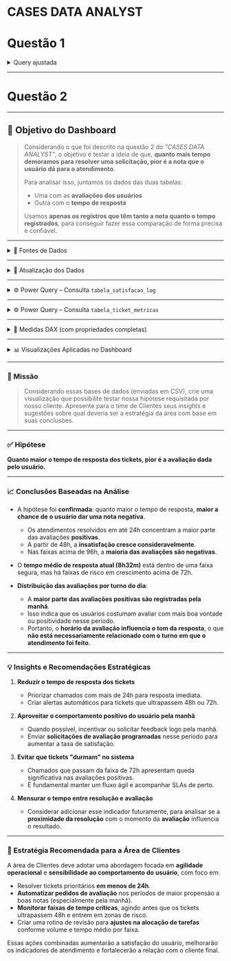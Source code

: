 # CASES DATA ANALYST

# Questão 1
<details>
<summary>Query ajustada </summary>
  
```sql
WITH tb AS (
    SELECT MAX(DATE(data)) AS data
    FROM calendario
    WHERE YEAR(DATE(data)) = 2022
)
SELECT 
    YEAR(DATE(ca.data)) AS ano,
    MONTH(DATE(ca.data)) AS mes,
    CAST(ca.type AS INTEGER) AS tipo_plano,
    COUNT(DISTINCT ca.id) AS customers
FROM customers_acumulados ca
INNER JOIN tb ON DATE(ca.data) = tb.data
WHERE YEAR(DATE(ca.data)) >= 2022
  AND MONTH(DATE(ca.data)) = 5
GROUP BY 1, 2, 3
ORDER BY 1, 2;
```

</details>

---

# Questão 2

---

## 🧠 Objetivo do Dashboard

> Considerando o que foi descrito na questão 2 do _"CASES DATA ANALYST"_, o objetivo é testar a ideia de que, **quanto mais tempo demoramos para resolver uma solicitação, pior é a nota que o usuário dá para o atendimento**.
>
> Para analisar isso, juntamos os dados das duas tabelas:
>
> - Uma com as **avaliações dos usuários**
> - Outra com o **tempo de resposta**
>
> Usamos **apenas os registros que têm tanto a nota quanto o tempo registrados**, para conseguir fazer essa comparação de forma precisa e confiável.

---

<details>
<summary>📂 Fontes de Dados</summary>

### 1. `tabela_satisfacao_log.csv`
- Origem: CSV
- Consulta: `tabela_satisfacao_log`
- Campos:
  - `ticket_id`: identificador único do chamado
  - `updated_at`: data e hora da última atualização da avaliação
  - `score`: avaliação textual, com valores possíveis: `"good"` ou `"bad"`

### 2. `tabela_ticket_metricas.csv`
- Origem: CSV
- Consulta: `tabela_ticket_metricas`
- Campos:
  - `ticket_id`: identificador único do chamado
  - `status`: status do chamado
  - `tempo_de_resposta`: tempo total de resposta em minutos

</details>

---

<details>
<summary>🔧 Atualização dos Dados</summary>

- A atualização dos dados é feita por meio do parâmetro `FilePath`.
- Este parâmetro está localizado em:
  - **Pasta `Parameters` > Parâmetro `FilePath`**
- Para atualizar:
  1. Navegue até o parâmetro.
  2. Altere o valor para o novo caminho dos arquivos `.csv`.

</details>

---

<details>
<summary>⚙️ Power Query – Consulta <code>tabela_satisfacao_log</code></summary>

- Importa dados do CSV.
- Promove os cabeçalhos e altera os tipos das colunas.
- Remove colunas não utilizadas.
- Remove registros com score nulo ou diferente de `good` ou `bad`.
- Agrupa por `ticket_id`.
- Mantém somente a **última avaliação** para cada ticket.

```m
let
    Fonte = Csv.Document(File.Contents(FilePath & "tabela_satisfacao_log.csv"),[Delimiter=";", Columns=10, Encoding=1252, QuoteStyle=QuoteStyle.None]),
    #"Cabeçalhos Promovidos" = Table.PromoteHeaders(Fonte, [PromoteAllScalars=true]),
    #"Tipo Alterado" = Table.TransformColumnTypes(#"Cabeçalhos Promovidos",{{"ticket_id", type text}, {"updated_at", type text}, {"score", type text}, {"", type text}, {"_1", type text}, {"_2", type text}, {"_3", type text}, {"_4", type text}, {"_5", type text}, {"_6", type text}}),
    #"Outras Colunas Removidas" = Table.SelectColumns(#"Tipo Alterado",{"ticket_id", "updated_at", "score"}),
    #"Valor Substituído" = Table.ReplaceValue(#"Outras Colunas Removidas"," UTC","",Replacer.ReplaceText,{"updated_at"}),
    #"Tipo Alterado1" = Table.TransformColumnTypes(#"Valor Substituído",{{"updated_at", type datetime}}),
    #"Removendo Registros Não Avaliados" = Table.SelectRows(#"Tipo Alterado1", each ([score] = "good" or [score] = "bad")),
    #"Agrupando por Ticket" = Table.Group(#"Removendo Registros Não Avaliados", {"ticket_id"}, {{"TodasLinhas", each _, type table [ticket_id=Int64.Type, updated_at=datetime, score=text]}}),
    #"Linha Máxima" = Table.AddColumn(#"Agrupando por Ticket", "LinhaMax", each Table.Max([TodasLinhas], "updated_at")),
    #"Removendo Coluna TodasLinhas" = Table.RemoveColumns(#"Linha Máxima",{"TodasLinhas"}),
    #"Expandindo LinhaMax" = Table.ExpandRecordColumn(#"Removendo Coluna TodasLinhas", "LinhaMax", {"updated_at", "score"}, {"updated_at", "score"})
in
    #"Expandindo LinhaMax"
```

</details>

---

<details>
<summary>⚙️ Power Query – Consulta <code>tabela_ticket_metricas</code></summary>

- Importa os dados do CSV.
- Promove cabeçalhos e define os tipos de dados corretamente.

```m
let
    Fonte = Csv.Document(File.Contents(FilePath & "tabela_ticket_metricas.csv"),[Delimiter=";", Columns=3, Encoding=1252, QuoteStyle=QuoteStyle.None]),
    #"Cabeçalhos Promovidos" = Table.PromoteHeaders(Fonte, [PromoteAllScalars=true]),
    #"Tipo Alterado" = Table.TransformColumnTypes(#"Cabeçalhos Promovidos",{{"ticket_id", type text}, {"status", type text}, {"tempo_de_resposta", Int64.Type}})
in
    #"Tipo Alterado"
```

</details>

---

<details>
<summary>📐 Medidas DAX (com propriedades completas)</summary>

### 🎫 **Tickets Avaliados**
```dax
COUNTROWS('tabela_ticket')
```
- **Formato**: Número inteiro, 0 casas decimais
- **Separador de milhar**: Sim
- **Oculto**: Não
- **Tabela**: `_medidas`
- **Sinônimo**: tickets avaliados

---

### ✅ **Tickets Positivos**
```dax
CALCULATE(
    COUNTA(tabela_ticket[ticket_id]),
    tabela_ticket[score] = "good"
)
```
- Contabiliza os tickets com avaliação positiva.
- **Formato**: Número inteiro
- **Separador de milhar**: Sim
- **Oculto**: Não
- **Tabela**: `_medidas`
- **Sinônimo**: tickets positivos

---

### ❌ **Tickets Negativos**
```dax
CALCULATE(
    COUNTA(tabela_ticket[ticket_id]),
    tabela_ticket[score] = "bad"
)
```
- Contabiliza os tickets com avaliação negativa.
- **Formato**: Número inteiro
- **Separador de milhar**: Sim
- **Oculto**: Não
- **Tabela**: `_medidas`
- **Sinônimo**: tickets negativos

---

### ⏱️ **TME (Tempo Médio de Resposta Formatado)**
```dax
VAR AvgMinutos = AVERAGE(tabela_ticket[tempo_de_resposta])
VAR Dias = INT(AvgMinutos / 1440)
VAR Horas = INT(MOD(AvgMinutos, 1440) / 60)
VAR Minutos = MOD(AvgMinutos, 60)
RETURN FORMAT(Dias, "0") & "d " & FORMAT(Horas, "0") & "h " & FORMAT(Minutos, "0") & "m"
```
- Converte tempo médio de resposta (em minutos) para dias, horas e minutos.
- **Formato**: Texto
- **Tabela**: `_medidas`
- **Sinônimo**: tme

---

### 📈 **% Taxa de Satisfação**
```dax
DIVIDE([Tickets Positivos], [Tickets Avaliados])
```
- Calcula o percentual de tickets com nota `"good"`.
- **Formato**: Percentual, 1 casa decimal
- **Separador de milhar**: Não
- **Tabela**: `_medidas`
- **Sinônimo**: % taxa de satisfação

---

### 📉 **% Taxa de Insatisfação**
```dax
DIVIDE([Tickets Negativos], [Tickets Avaliados])
```
- Calcula o percentual de tickets com nota `"bad"`.
- **Formato**: Percentual, 1 casa decimal
- **Separador de milhar**: Não
- **Tabela**: `_medidas`
- **Sinônimo**: % taxa de insatisfação

---

### 🟢🔴 **Tickets Avaliados | Ícone**
```dax
SWITCH(
    TRUE(),
    [Tickets Positivos] = 1, "🟢",
    "🔴"
)
```
- Representa visualmente a avaliação com ícones.
- **Formato**: Texto
- **Tabela**: `_medidas`
- **Sinônimo**: tickets avaliados | icone

---

### ☀️ Tickets Avaliados por Período

#### 🌅 **Manhã**
```dax
CALCULATE(
    COUNTA(tabela_ticket[ticket_id]),
    tabela_ticket[Periodo_Dia] = "Manhã"
)
```

#### 🌇 **Tarde**
```dax
CALCULATE(
    COUNTA(tabela_ticket[ticket_id]),
    tabela_ticket[Periodo_Dia] = "Tarde"
)
```

#### 🌙 **Noite**
```dax
CALCULATE(
    COUNTA(tabela_ticket[ticket_id]),
    tabela_ticket[Periodo_Dia] = "Noite"
)
```
- Todas formatadas como número inteiro, sem casas decimais.
- **Tabela**: `_medidas`
- **Ocultas**: Não

</details>

---

<details>
<summary>📊 Visualizações Aplicadas no Dashboard</summary>

- **KPIs principais em destaque**:
  - Total de tickets avaliados, positivos, negativos e TME

- **Gráfico de Rosca**:
  - Percentual de satisfação e insatisfação geral

- **Gráfico de Barras Horizontais**:
  - Avaliações segmentadas por período do dia (manhã, tarde, noite)

- **Gráfico de Colunas Empilhadas (100%)**:
  - Percentual de satisfação/insatisfação por faixas de tempo de resposta:
    - 0–24h, 24–48h, 48–72h, 72–96h, 96–120h, 120h+

✅ Todas essas visualizações **respondem diretamente à hipótese analisada** e fornecem excelente leitura dos dados com clareza visual e comparação rápida.

</details>

---

### 🎯 Missão

> Considerando essas bases de dados (enviadas em CSV), crie uma visualização que possibilite testar nossa hipótese requisitada por nosso cliente. Apresente para o time de Clientes seus insights e sugestões sobre qual deveria ser a estratégia da área com base em suas conclusões.

---

### ✅ Hipótese

**Quanto maior o tempo de resposta dos tickets, pior é a avaliação dada pelo usuário.**

---

### 📈 Conclusões Baseadas na Análise

- A hipótese foi **confirmada**: quanto maior o tempo de resposta, **maior a chance de o usuário dar uma nota negativa**.
  - Os atendimentos resolvidos em até 24h concentram a maior parte das avaliações **positivas**.
  - A partir de 48h, a **insatisfação cresce consideravelmente**.
  - Nas faixas acima de 96h, a **maioria das avaliações são negativas**.

- O **tempo médio de resposta atual (8h32m)** está dentro de uma faixa segura, mas há faixas de risco em crescimento acima de 72h.

- **Distribuição das avaliações por turno do dia**:
  - A **maior parte das avaliações positivas são registradas pela manhã**.
  - Isso indica que os usuários costumam avaliar com mais boa vontade ou positividade nesse período.
  - Portanto, o **horário da avaliação influencia o tom da resposta**, o que **não está necessariamente relacionado com o turno em que o atendimento foi feito**.

---

### 💡 Insights e Recomendações Estratégicas

1. **Reduzir o tempo de resposta dos tickets**
   - Priorizar chamados com mais de 24h para resposta imediata.
   - Criar alertas automáticos para tickets que ultrapassem 48h ou 72h.

2. **Aproveitar o comportamento positivo do usuário pela manhã**
   - Quando possível, incentivar ou solicitar feedback logo pela manhã.
   - Enviar **solicitações de avaliação programadas** nesse período para aumentar a taxa de satisfação.

3. **Evitar que tickets "durmam" no sistema**
   - Chamados que passam da faixa de 72h apresentam queda significativa nas avaliações positivas.
   - É fundamental manter um fluxo ágil e acompanhar SLAs de perto.

4. **Mensurar o tempo entre resolução e avaliação**
   - Considerar adicionar esse indicador futuramente, para analisar se a **proximidade da resolução** com o momento da **avaliação** influencia o resultado.

---

### 🧭 Estratégia Recomendada para a Área de Clientes

A área de Clientes deve adotar uma abordagem focada em **agilidade operacional** e **sensibilidade ao comportamento do usuário**, com foco em:

- Resolver tickets prioritários **em menos de 24h**.
- **Automatizar pedidos de avaliação** nos períodos de maior propensão a boas notas (especialmente pela manhã).
- **Monitorar faixas de tempo críticas**, agindo antes que os tickets ultrapassem 48h e entrem em zonas de risco.
- Criar uma rotina de revisão para **ajustes na alocação de tarefas** conforme volume e tempo médio por faixa.

Essas ações combinadas aumentarão a satisfação do usuário, melhorarão os indicadores de atendimento e fortalecerão a relação com o cliente final.
